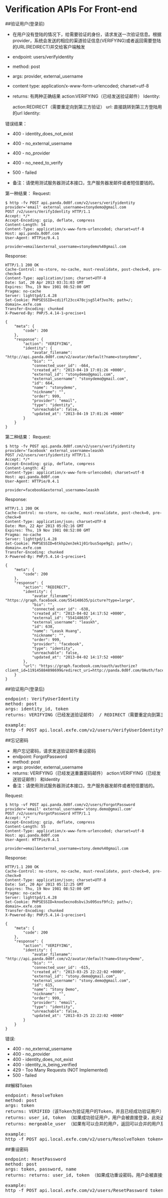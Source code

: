 # Verification APIs For Front-end


##验证用户(登录前)
* 在用户没有登陆的情况下，给需要验证的身份，请求发送一次验证信息。根据provider，系统会发送的相应的渠道验证信息(VERIFYING)或者返回需要登陆的URL(REDIRECT)并交给客户端触发
* endpoint: users/verifyidentity
* method: post
* args: provider, external_username
* content type: application/x-www-form-urlencoded; charset=utf-8
* returns:
有两种正确结果
    action:VERIFYING（已经发送验证邮件）
    Identity:

    action:REDIRECT（需要重定向到第三方验证）
    url: 直接跳转到第三方登陆用的url
    Identity:
    
错误结果：

* 400 - identity_does_not_exist
* 400 - no_external_username
* 400 - no_provider
* 400 - no_need_to_verify
* 500 - failed

* 备注：请使用测试服务器测试本接口，生产服务器发邮件或者短信要钱的。

第一种结果：
Request:

    $ http -fv POST api.panda.0d0f.com/v2/users/verifyidentity provider='email' external_username=stonydemo@gmail.com
    POST /v2/users/VerifyIdentity HTTP/1.1
    Accept: */*
    Accept-Encoding: gzip, deflate, compress
    Content-Length: 54
    Content-Type: application/x-www-form-urlencoded; charset=utf-8
    Host: api.panda.0d0f.com
    User-Agent: HTTPie/0.4.1

    provider=email&external_username=stonydemo%40gmail.com

Response:

    HTTP/1.1 200 OK
    Cache-Control: no-store, no-cache, must-revalidate, post-check=0, pre-check=0
    Content-Type: application/json; charset=UTF-8
    Date: Sat, 20 Apr 2013 03:31:03 GMT
    Expires: Thu, 19 Nov 1981 08:52:00 GMT
    Pragma: no-cache
    Server: lighttpd/1.4.28
    Set-Cookie: PHPSESSID=cdi1fl23cc478cjsg5l4f3vo76; path=/; domain=.exfe.com
    Transfer-Encoding: chunked
    X-Powered-By: PHP/5.4.14-1~precise+1

    {
        "meta": {
            "code": 200
        },
        "response": {
            "action": "VERIFYING",
            "identity": {
                "avatar_filename": "http://api.panda.0d0f.com/v2/avatar/default?name=stonydemo",
                "bio": "",
                "connected_user_id": -664,
                "created_at": "2013-04-19 17:01:26 +0000",
                "external_id": "stonydemo@gmail.com",
                "external_username": "stonydemo@gmail.com",
                "id": 664,
                "name": "stonydemo",
                "nickname": "",
                "order": 999,
                "provider": "email",
                "type": "identity",
                "unreachable": false,
                "updated_at": "2013-04-19 17:01:26 +0000"
            }
        }
    }

第二种结果：
Request:

    $ http -fv POST api.panda.0d0f.com/v2/users/verifyidentity provider='facebook' external_username=leaskh
    POST /v2/users/verifyidentity HTTP/1.1
    Accept: */*
    Accept-Encoding: gzip, deflate, compress
    Content-Length: 42
    Content-Type: application/x-www-form-urlencoded; charset=utf-8
    Host: api.panda.0d0f.com
    User-Agent: HTTPie/0.4.1

    provider=facebook&external_username=leaskh

Response:

    HTTP/1.1 200 OK
    Cache-Control: no-store, no-cache, must-revalidate, post-check=0, pre-check=0
    Content-Type: application/json; charset=UTF-8
    Date: Mon, 22 Apr 2013 05:02:16 GMT
    Expires: Thu, 19 Nov 1981 08:52:00 GMT
    Pragma: no-cache
    Server: lighttpd/1.4.28
    Set-Cookie: PHPSESSID=6tkhp2en3ek1j01rbus5ope9g2; path=/; domain=.exfe.com
    Transfer-Encoding: chunked
    X-Powered-By: PHP/5.4.14-1~precise+1

    {
        "meta": {
            "code": 200
        },
        "response": {
            "action": "REDIRECT",
            "identity": {
                "avatar_filename": "https://graph.facebook.com/554148635/picture?type=large",
                "bio": "",
                "connected_user_id": -638,
                "created_at": "2013-04-02 14:17:52 +0000",
                "external_id": "554148635",
                "external_username": "leaskh",
                "id": 638,
                "name": "Leask Huang",
                "nickname": "",
                "order": 999,
                "provider": "facebook",
                "type": "identity",
                "unreachable": false,
                "updated_at": "2013-04-02 14:17:52 +0000"
            },
            "url": "https://graph.facebook.com/oauth/authorize?client_id=119145884898699&redirect_uri=http://panda.0d0f.com/OAuth/facebookCallBack&type=web_server&scope=user_photos,email,user_birthday,user_online_presence,status_update,photo_upload,video_upload,create_note,share_item,publish_stream"
        }
    }


##验证用户(登录后)

<pre>
endpoint: VerifyUserIdentity
method: post
args: identity_id, token
returns: VERIFYING（已经发送验证邮件） / REDIRECT（需要重定向到第三方验证）

example:
http -f POST api.local.exfe.com/v2/users/VerifyUserIdentity?token=xxxxxxxxxx identity_id=233
</pre>


##忘记密码
* 用户忘记密码，请求发送验证邮件重设密码
* endpoint: ForgotPassword
* method: post
* args: provider, external_username
* returns: VERIFYING（已经发送重置密码邮件）
    action:VERIFYING（已经发送验证邮件）
        和Identity
* 备注：请使用测试服务器测试本接口，生产服务器发邮件或者短信要钱的。

Request:

    $ http -vf POST api.panda.0d0f.com/v2/users/ForgotPassword provider='email' external_username='stony.demo@gmail.com'
    POST /v2/users/ForgotPassword HTTP/1.1
    Accept: */*
    Accept-Encoding: gzip, deflate, compress
    Content-Length: 55
    Content-Type: application/x-www-form-urlencoded; charset=utf-8
    Host: api.panda.0d0f.com
    User-Agent: HTTPie/0.4.1

    provider=email&external_username=stony.demo%40gmail.com

Response:

    HTTP/1.1 200 OK
    Cache-Control: no-store, no-cache, must-revalidate, post-check=0, pre-check=0
    Content-Type: application/json; charset=UTF-8
    Date: Sat, 20 Apr 2013 05:12:25 GMT
    Expires: Thu, 19 Nov 1981 08:52:00 GMT
    Pragma: no-cache
    Server: lighttpd/1.4.28
    Set-Cookie: PHPSESSID=knoo5ecno8sbvi3s095osf9fc2; path=/; domain=.exfe.com
    Transfer-Encoding: chunked
    X-Powered-By: PHP/5.4.14-1~precise+1

    {
        "meta": {
            "code": 200
        },
        "response": {
            "action": "VERIFYING",
            "identity": {
                "avatar_filename": "http://api.panda.0d0f.com/v2/avatar/default?name=Stony+Demo",
                "bio": "",
                "connected_user_id": -615,
                "created_at": "2013-03-25 22:22:02 +0000",
                "external_id": "stony.demo@gmail.com",
                "external_username": "stony.demo@gmail.com",
                "id": 615,
                "name": "Stony Demo",
                "nickname": "",
                "order": 999,
                "provider": "email",
                "type": "identity",
                "unreachable": false,
                "updated_at": "2013-03-25 22:22:02 +0000"
            }
        }
    }

错误:

* 400 - no_external_username
* 400 - no_provider
* 400 - identity_does_not_exist
* 400 - identity_is_being_verified
* 429 - Too Many Requests (NOT Implemented)
* 500 - failed


##解释Token

<pre>
endpoint: ResolveToken
method: post
args: token
returns: VERIFIED（该Token为验证用户的Token，并且已经成功验证用户） / INPUT_NEW_PASSWORD（该Token为重设密码Token，接下来可以提交新密码）
returns: user_id, token （如果成功验证用户，用户会被直接登录，此处返回用户的id和登录得到的token）
returns: mergeable_user （如果有可以合并的用户，返回可以合并的用户及其identities信息）

example:
http -f POST api.local.exfe.com/v2/users/ResolveToken token='xxxxxxxxxx'
</pre>

##重设密码

<pre>
endpoint: ResetPassword
method: post
args: token, password, name
returns: returns: user_id, token （如果成功重设密码，用户会被直接登录，此处返回用户的id和登录得到的token）

example:
http -f POST api.local.exfe.com/v2/users/ResetPassword token='xxxxxxxxxx' password='xxxxxxxxxx' name='xxxxxxx'
</pre>
